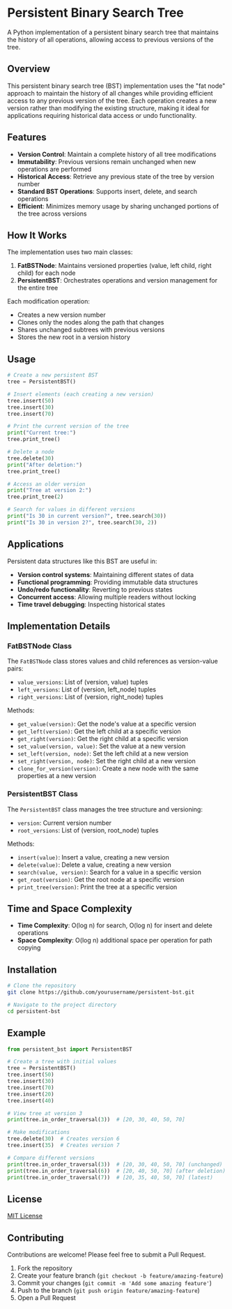# Persistent Binary Search Tree

A Python implementation of a persistent binary search tree that maintains the history of all operations, allowing access to previous versions of the tree.

## Overview

This persistent binary search tree (BST) implementation uses the "fat node" approach to maintain the history of all changes while providing efficient access to any previous version of the tree. Each operation creates a new version rather than modifying the existing structure, making it ideal for applications requiring historical data access or undo functionality.

## Features

- **Version Control**: Maintain a complete history of all tree modifications
- **Immutability**: Previous versions remain unchanged when new operations are performed
- **Historical Access**: Retrieve any previous state of the tree by version number
- **Standard BST Operations**: Supports insert, delete, and search operations
- **Efficient**: Minimizes memory usage by sharing unchanged portions of the tree across versions

## How It Works

The implementation uses two main classes:

1. **FatBSTNode**: Maintains versioned properties (value, left child, right child) for each node
2. **PersistentBST**: Orchestrates operations and version management for the entire tree

Each modification operation:
- Creates a new version number
- Clones only the nodes along the path that changes
- Shares unchanged subtrees with previous versions
- Stores the new root in a version history

## Usage

```python
# Create a new persistent BST
tree = PersistentBST()

# Insert elements (each creating a new version)
tree.insert(50)
tree.insert(30)
tree.insert(70)

# Print the current version of the tree
print("Current tree:")
tree.print_tree()

# Delete a node
tree.delete(30)
print("After deletion:")
tree.print_tree()

# Access an older version
print("Tree at version 2:")
tree.print_tree(2)

# Search for values in different versions
print("Is 30 in current version?", tree.search(30))
print("Is 30 in version 2?", tree.search(30, 2))
```

## Applications

Persistent data structures like this BST are useful in:

- **Version control systems**: Maintaining different states of data
- **Functional programming**: Providing immutable data structures
- **Undo/redo functionality**: Reverting to previous states
- **Concurrent access**: Allowing multiple readers without locking
- **Time travel debugging**: Inspecting historical states

## Implementation Details

### FatBSTNode Class

The `FatBSTNode` class stores values and child references as version-value pairs:

- `value_versions`: List of (version, value) tuples
- `left_versions`: List of (version, left_node) tuples
- `right_versions`: List of (version, right_node) tuples

Methods:
- `get_value(version)`: Get the node's value at a specific version
- `get_left(version)`: Get the left child at a specific version
- `get_right(version)`: Get the right child at a specific version
- `set_value(version, value)`: Set the value at a new version
- `set_left(version, node)`: Set the left child at a new version
- `set_right(version, node)`: Set the right child at a new version
- `clone_for_version(version)`: Create a new node with the same properties at a new version

### PersistentBST Class

The `PersistentBST` class manages the tree structure and versioning:

- `version`: Current version number
- `root_versions`: List of (version, root_node) tuples

Methods:
- `insert(value)`: Insert a value, creating a new version
- `delete(value)`: Delete a value, creating a new version
- `search(value, version)`: Search for a value in a specific version
- `get_root(version)`: Get the root node at a specific version
- `print_tree(version)`: Print the tree at a specific version

## Time and Space Complexity

- **Time Complexity**: O(log n) for search, O(log n) for insert and delete operations
- **Space Complexity**: O(log n) additional space per operation for path copying

## Installation

```bash
# Clone the repository
git clone https://github.com/yourusername/persistent-bst.git

# Navigate to the project directory
cd persistent-bst
```

## Example

```python
from persistent_bst import PersistentBST

# Create a tree with initial values
tree = PersistentBST()
tree.insert(50)
tree.insert(30)
tree.insert(70)
tree.insert(20)
tree.insert(40)

# View tree at version 3
print(tree.in_order_traversal(3))  # [20, 30, 40, 50, 70]

# Make modifications
tree.delete(30)  # Creates version 6
tree.insert(35)  # Creates version 7

# Compare different versions
print(tree.in_order_traversal(3))  # [20, 30, 40, 50, 70] (unchanged)
print(tree.in_order_traversal(6))  # [20, 40, 50, 70] (after deletion)
print(tree.in_order_traversal(7))  # [20, 35, 40, 50, 70] (latest)
```

## License

[MIT License](LICENSE)

## Contributing

Contributions are welcome! Please feel free to submit a Pull Request.

1. Fork the repository
2. Create your feature branch (`git checkout -b feature/amazing-feature`)
3. Commit your changes (`git commit -m 'Add some amazing feature'`)
4. Push to the branch (`git push origin feature/amazing-feature`)
5. Open a Pull Request
